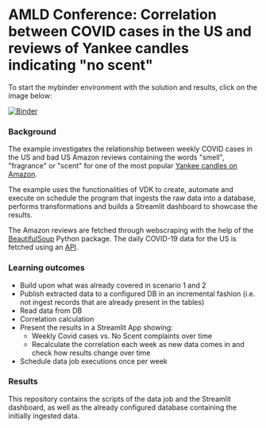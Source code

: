 # AMLD Conference: Correlation between COVID cases in the US and reviews of Yankee candles indicating "no scent" 

To start the mybinder environment with the solution and results, click on the image below:

[![Binder](https://mybinder.org/badge_logo.svg)](https://mybinder.org/v2/gh/dvalkova/amld-correlation-example/HEAD)

### Background

The example investigates the relationship between weekly COVID cases in the US and bad US Amazon reviews containing the words "smell", "fragrance" or "scent" for one of the most popular [Yankee candles on Amazon](https://www.amazon.com/Yankee-Candle-Large-Balsam-Cedar/dp/B000JDGC78/ref=cm_cr_arp_d_product_top?ie=UTF8).

The example uses the functionalities of VDK to create, automate and execute on schedule the program that ingests the raw data into a database, performs transformations and builds a Streamlit dashboard to showcase the results.

The Amazon reviews are fetched through webscraping with the help of the [BeautifulSoup](https://pypi.org/project/beautifulsoup4/) Python package. The daily COVID-19 data for the US is fetched using an [API](https://github.com/M-Media-Group/Covid-19-API).

### Learning outcomes

* Build upon what was already covered in scenario 1 and 2
* Publish extracted data to a configured DB in an incremental fashion (i.e. not ingest records that are already present in the tables)
* Read data from DB
* Correlation calculation
* Present the results in a Streamlit App showing:
  * Weekly Covid cases vs. No Scent complaints over time
  * Recalculate the correlation each week as new data comes in and check how results change over time
* Schedule data job executions once per week


### Results

This repository contains the scripts of the data job and the Streamlit dashboard, as well as the already configured database containing the initially ingested data.
